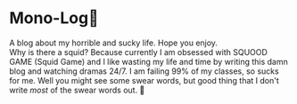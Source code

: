 # Mono-Log:squid:
A blog about my horrible and sucky life. Hope you enjoy. <br />
Why is there a squid? Because currently I am obsessed with SQUOOD GAME (Squid Game) and I like wasting my life and time by writing this damn blog and watching dramas 24/7. I am failing 99% of my classes, so sucks for me. Well you might see some swear words, but good thing that I don't write *most* of the swear words out. 🙂
